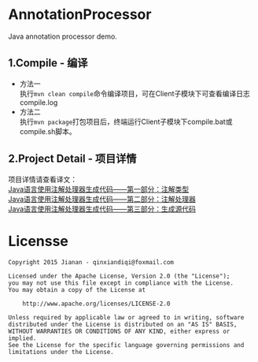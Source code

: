 # AnnotationProcessor
Java annotation processor demo. 

## 1.Compile - 编译

* 方法一  
执行`mvn clean compile`命令编译项目，可在Client子模块下可查看编译日志compile.log  
* 方法二  
执行`mvn package`打包项目后，终端运行Client子模块下compile.bat或compile.sh脚本。

## 2.Project Detail - 项目详情

项目详情请查看译文：  
[Java语言使用注解处理器生成代码——第一部分：注解类型](http://blog.csdn.net/qinxiandiqi/article/details/48999291)  
[Java语言使用注解处理器生成代码——第二部分：注解处理器](http://blog.csdn.net/qinxiandiqi/article/details/49182735)  
[Java语言使用注解处理器生成代码——第三部分：生成源代码](http://blog.csdn.net/qinxiandiqi/article/details/49387559)

# Licensse

    Copyright 2015 Jianan - qinxiandiqi@foxmail.com

    Licensed under the Apache License, Version 2.0 (the "License");  
    you may not use this file except in compliance with the License.  
    You may obtain a copy of the License at  

        http://www.apache.org/licenses/LICENSE-2.0

    Unless required by applicable law or agreed to in writing, software  
    distributed under the License is distributed on an "AS IS" BASIS,  
    WITHOUT WARRANTIES OR CONDITIONS OF ANY KIND, either express or implied.  
    See the License for the specific language governing permissions and  
    limitations under the License.